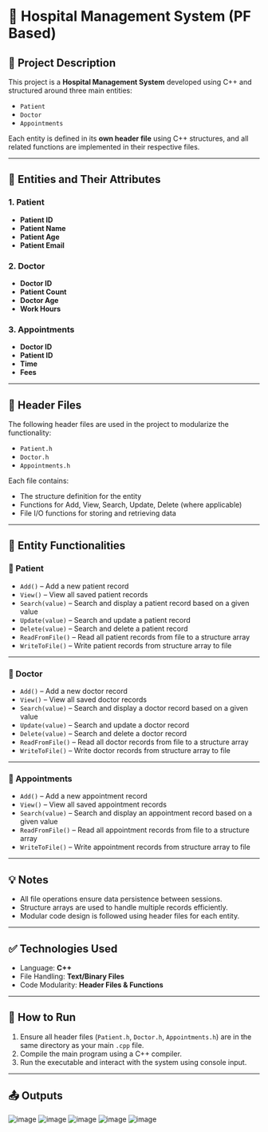 # 🏥 Hospital Management System (PF Based)

## 📌 Project Description

This project is a **Hospital Management System** developed using C++ and structured around three main entities:

- `Patient`
- `Doctor`
- `Appointments`

Each entity is defined in its **own header file** using C++ structures, and all related functions are implemented in their respective files.

---

## 🧩 Entities and Their Attributes

### 1. Patient
- **Patient ID**
- **Patient Name**
- **Patient Age**
- **Patient Email**

### 2. Doctor
- **Doctor ID**
- **Patient Count**
- **Doctor Age**
- **Work Hours**

### 3. Appointments
- **Doctor ID**
- **Patient ID**
- **Time**
- **Fees**

---

## 📁 Header Files

The following header files are used in the project to modularize the functionality:

- `Patient.h`
- `Doctor.h`
- `Appointments.h`

Each file contains:
- The structure definition for the entity
- Functions for Add, View, Search, Update, Delete (where applicable)
- File I/O functions for storing and retrieving data

---

## 🧰 Entity Functionalities

### 🔹 Patient

- `Add()` – Add a new patient record
- `View()` – View all saved patient records
- `Search(value)` – Search and display a patient record based on a given value
- `Update(value)` – Search and update a patient record
- `Delete(value)` – Search and delete a patient record
- `ReadFromFile()` – Read all patient records from file to a structure array
- `WriteToFile()` – Write patient records from structure array to file

---

### 🔹 Doctor

- `Add()` – Add a new doctor record
- `View()` – View all saved doctor records
- `Search(value)` – Search and display a doctor record based on a given value
- `Update(value)` – Search and update a doctor record
- `Delete(value)` – Search and delete a doctor record
- `ReadFromFile()` – Read all doctor records from file to a structure array
- `WriteToFile()` – Write doctor records from structure array to file

---

### 🔹 Appointments

- `Add()` – Add a new appointment record
- `View()` – View all saved appointment records
- `Search(value)` – Search and display an appointment record based on a given value
- `ReadFromFile()` – Read all appointment records from file to a structure array
- `WriteToFile()` – Write appointment records from structure array to file

---

## 💡 Notes

- All file operations ensure data persistence between sessions.
- Structure arrays are used to handle multiple records efficiently.
- Modular code design is followed using header files for each entity.

---

## ✅ Technologies Used

- Language: **C++**
- File Handling: **Text/Binary Files**
- Code Modularity: **Header Files & Functions**

---

## 📂 How to Run

1. Ensure all header files (`Patient.h`, `Doctor.h`, `Appointments.h`) are in the same directory as your main `.cpp` file.
2. Compile the main program using a C++ compiler.
3. Run the executable and interact with the system using console input.

---

## 📤 Outputs

![image](https://github.com/user-attachments/assets/982b6c49-d62a-480c-ba2d-de74cc26f937)
![image](https://github.com/user-attachments/assets/0c83497e-be01-4b1f-bf23-513213c3d4a3)
![image](https://github.com/user-attachments/assets/f73b7c50-ad9f-41d8-bc1d-78ce7e1ef15e)
![image](https://github.com/user-attachments/assets/dc34e015-4734-445b-bdea-91f90eae4453)
![image](https://github.com/user-attachments/assets/504ee8e2-0022-445a-83df-569b04cdcddb)
